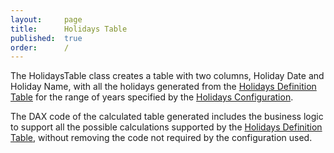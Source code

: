 ```yaml
---
layout:     page
title:      Holidays Table
published:  true
order:      /
---
```


The HolidaysTable class creates a table with two columns, Holiday Date and Holiday Name, with all the holidays generated from the [Holidays Definition Table](./holidays-definition-table.md) for the range of years specified by the [Holidays Configuration](../configuration/config.md#holidays).

The DAX code of the calculated table generated includes the business logic to support all the possible calculations supported by the [Holidays Definition Table](./holidays-definition-table.md), without removing the code not required by the configuration used.